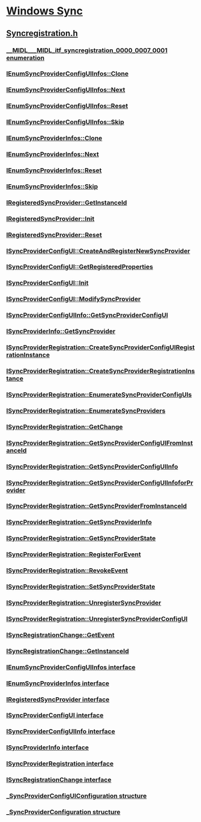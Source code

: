 # [Windows Sync](../_winsync/index.md)
## [Syncregistration.h](index.md)
### [__MIDL___MIDL_itf_syncregistration_0000_0007_0001 enumeration](../syncregistration/ne-syncregistration-__midl___midl_itf_syncregistration_0000_0007_0001.md)
### [IEnumSyncProviderConfigUIInfos::Clone](../syncregistration/nf-syncregistration-ienumsyncproviderconfiguiinfos-clone.md)
### [IEnumSyncProviderConfigUIInfos::Next](../syncregistration/nf-syncregistration-ienumsyncproviderconfiguiinfos-next.md)
### [IEnumSyncProviderConfigUIInfos::Reset](../syncregistration/nf-syncregistration-ienumsyncproviderconfiguiinfos-reset.md)
### [IEnumSyncProviderConfigUIInfos::Skip](../syncregistration/nf-syncregistration-ienumsyncproviderconfiguiinfos-skip.md)
### [IEnumSyncProviderInfos::Clone](../syncregistration/nf-syncregistration-ienumsyncproviderinfos-clone.md)
### [IEnumSyncProviderInfos::Next](../syncregistration/nf-syncregistration-ienumsyncproviderinfos-next.md)
### [IEnumSyncProviderInfos::Reset](../syncregistration/nf-syncregistration-ienumsyncproviderinfos-reset.md)
### [IEnumSyncProviderInfos::Skip](../syncregistration/nf-syncregistration-ienumsyncproviderinfos-skip.md)
### [IRegisteredSyncProvider::GetInstanceId](../syncregistration/nf-syncregistration-iregisteredsyncprovider-getinstanceid.md)
### [IRegisteredSyncProvider::Init](../syncregistration/nf-syncregistration-iregisteredsyncprovider-init.md)
### [IRegisteredSyncProvider::Reset](../syncregistration/nf-syncregistration-iregisteredsyncprovider-reset.md)
### [ISyncProviderConfigUI::CreateAndRegisterNewSyncProvider](../syncregistration/nf-syncregistration-isyncproviderconfigui-createandregisternewsyncprovider.md)
### [ISyncProviderConfigUI::GetRegisteredProperties](../syncregistration/nf-syncregistration-isyncproviderconfigui-getregisteredproperties.md)
### [ISyncProviderConfigUI::Init](../syncregistration/nf-syncregistration-isyncproviderconfigui-init.md)
### [ISyncProviderConfigUI::ModifySyncProvider](../syncregistration/nf-syncregistration-isyncproviderconfigui-modifysyncprovider.md)
### [ISyncProviderConfigUIInfo::GetSyncProviderConfigUI](../syncregistration/nf-syncregistration-isyncproviderconfiguiinfo-getsyncproviderconfigui.md)
### [ISyncProviderInfo::GetSyncProvider](../syncregistration/nf-syncregistration-isyncproviderinfo-getsyncprovider.md)
### [ISyncProviderRegistration::CreateSyncProviderConfigUIRegistrationInstance](../syncregistration/nf-syncregistration-isyncproviderregistration-createsyncproviderconfiguiregistrationinstance.md)
### [ISyncProviderRegistration::CreateSyncProviderRegistrationInstance](../syncregistration/nf-syncregistration-isyncproviderregistration-createsyncproviderregistrationinstance.md)
### [ISyncProviderRegistration::EnumerateSyncProviderConfigUIs](../syncregistration/nf-syncregistration-isyncproviderregistration-enumeratesyncproviderconfiguis.md)
### [ISyncProviderRegistration::EnumerateSyncProviders](../syncregistration/nf-syncregistration-isyncproviderregistration-enumeratesyncproviders.md)
### [ISyncProviderRegistration::GetChange](../syncregistration/nf-syncregistration-isyncproviderregistration-getchange.md)
### [ISyncProviderRegistration::GetSyncProviderConfigUIFromInstanceId](../syncregistration/nf-syncregistration-isyncproviderregistration-getsyncproviderconfiguifrominstanceid.md)
### [ISyncProviderRegistration::GetSyncProviderConfigUIInfo](../syncregistration/nf-syncregistration-isyncproviderregistration-getsyncproviderconfiguiinfo.md)
### [ISyncProviderRegistration::GetSyncProviderConfigUIInfoforProvider](../syncregistration/nf-syncregistration-isyncproviderregistration-getsyncproviderconfiguiinfoforprovider.md)
### [ISyncProviderRegistration::GetSyncProviderFromInstanceId](../syncregistration/nf-syncregistration-isyncproviderregistration-getsyncproviderfrominstanceid.md)
### [ISyncProviderRegistration::GetSyncProviderInfo](../syncregistration/nf-syncregistration-isyncproviderregistration-getsyncproviderinfo.md)
### [ISyncProviderRegistration::GetSyncProviderState](../syncregistration/nf-syncregistration-isyncproviderregistration-getsyncproviderstate.md)
### [ISyncProviderRegistration::RegisterForEvent](../syncregistration/nf-syncregistration-isyncproviderregistration-registerforevent.md)
### [ISyncProviderRegistration::RevokeEvent](../syncregistration/nf-syncregistration-isyncproviderregistration-revokeevent.md)
### [ISyncProviderRegistration::SetSyncProviderState](../syncregistration/nf-syncregistration-isyncproviderregistration-setsyncproviderstate.md)
### [ISyncProviderRegistration::UnregisterSyncProvider](../syncregistration/nf-syncregistration-isyncproviderregistration-unregistersyncprovider.md)
### [ISyncProviderRegistration::UnregisterSyncProviderConfigUI](../syncregistration/nf-syncregistration-isyncproviderregistration-unregistersyncproviderconfigui.md)
### [ISyncRegistrationChange::GetEvent](../syncregistration/nf-syncregistration-isyncregistrationchange-getevent.md)
### [ISyncRegistrationChange::GetInstanceId](../syncregistration/nf-syncregistration-isyncregistrationchange-getinstanceid.md)
### [IEnumSyncProviderConfigUIInfos interface](../syncregistration/nn-syncregistration-ienumsyncproviderconfiguiinfos.md)
### [IEnumSyncProviderInfos interface](../syncregistration/nn-syncregistration-ienumsyncproviderinfos.md)
### [IRegisteredSyncProvider interface](../syncregistration/nn-syncregistration-iregisteredsyncprovider.md)
### [ISyncProviderConfigUI interface](../syncregistration/nn-syncregistration-isyncproviderconfigui.md)
### [ISyncProviderConfigUIInfo interface](../syncregistration/nn-syncregistration-isyncproviderconfiguiinfo.md)
### [ISyncProviderInfo interface](../syncregistration/nn-syncregistration-isyncproviderinfo.md)
### [ISyncProviderRegistration interface](../syncregistration/nn-syncregistration-isyncproviderregistration.md)
### [ISyncRegistrationChange interface](../syncregistration/nn-syncregistration-isyncregistrationchange.md)
### [_SyncProviderConfigUIConfiguration structure](../syncregistration/ns-syncregistration-_syncproviderconfiguiconfiguration.md)
### [_SyncProviderConfiguration structure](../syncregistration/ns-syncregistration-_syncproviderconfiguration.md)
